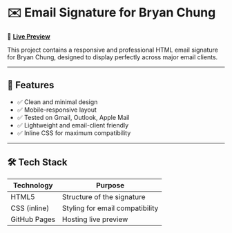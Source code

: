 # ✉️ Email Signature for Bryan Chung

🔗 **[Live Preview](https://keshurgojiya.github.io/Email-Signature-for-Brittany-LaDue/)**

This project contains a responsive and professional HTML email signature for Bryan Chung, designed to display perfectly across major email clients.

---

## 📌 Features

- ✅ Clean and minimal design
- ✅ Mobile-responsive layout
- ✅ Tested on Gmail, Outlook, Apple Mail
- ✅ Lightweight and email-client friendly
- ✅ Inline CSS for maximum compatibility

---

## 🛠️ Tech Stack

| Technology | Purpose                         |
|------------|----------------------------------|
| HTML5      | Structure of the signature       |
| CSS (inline) | Styling for email compatibility |
| GitHub Pages | Hosting live preview            |
